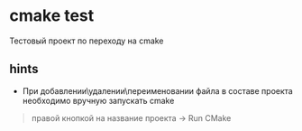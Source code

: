 # cmake test

Тестовый проект по переходу на cmake

## hints
 - При добавлении\удалении\переименовании файла в составе проекта необходимо вручную запускать cmake
 > правой кнопкой на название проекта -> Run CMake
